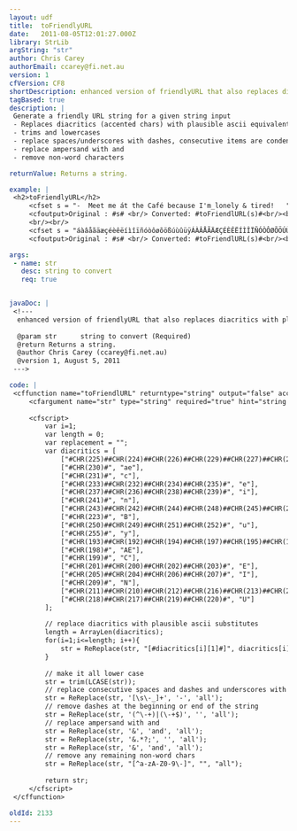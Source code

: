 ```yaml
---
layout: udf
title:  toFriendlyURL
date:   2011-08-05T12:01:27.000Z
library: StrLib
argString: "str"
author: Chris Carey
authorEmail: ccarey@fi.net.au
version: 1
cfVersion: CF8
shortDescription: enhanced version of friendlyURL that also replaces diacritics with plausible ascii substitutes
tagBased: true
description: |
 Generate a friendly URL string for a given string input
 - Replaces diacritics (accented chars) with plausible ascii equivalents
 - trims and lowercases
 - replace spaces/underscores with dashes, consecutive items are condensed into a single dash
 - replace ampersand with and
 - remove non-word characters

returnValue: Returns a string.

example: |
 <h2>toFriendlyURL</h2>
     <cfset s = "-  Meet me át the Café because I'm_lonely & tired!   ">
     <cfoutput>Original : #s# <br/> Converted: #toFriendlURL(s)#<br/><br/></cfoutput>
     <br/><br/>
     <cfset s = "áàâåãäæçéèêëíìîïñóòôøõößúùûüÿÁÀÂÅÃÄÆÇÉÈÊËÍÌÎÏÑÓÒÔØÕÖÚÙÛÜ">
     <cfoutput>Original : #s# <br/> Converted: #toFriendlURL(s)#<br/><br/></cfoutput>

args:
 - name: str
   desc: string to convert
   req: true


javaDoc: |
 <!---
  enhanced version of friendlyURL that also replaces diacritics with plausible ascii substitutes
  
  @param str      string to convert (Required)
  @return Returns a string. 
  @author Chris Carey (ccarey@fi.net.au) 
  @version 1, August 5, 2011 
 --->

code: |
 <cffunction name="toFriendlURL" returntype="string" output="false" access="public">
     <cfargument name="str" type="string" required="true" hint="string to convert">
     
     <cfscript>    
         var i=1;
         var length = 0;
         var replacement = "";
         var diacritics = [
             ["#CHR(225)##CHR(224)##CHR(226)##CHR(229)##CHR(227)##CHR(228)#", "a"],            
             ["#CHR(230)#", "ae"],
             ["#CHR(231)#", "c"],
             ["#CHR(233)##CHR(232)##CHR(234)##CHR(235)#", "e"],            
             ["#CHR(237)##CHR(236)##CHR(238)##CHR(239)#", "i"],            
             ["#CHR(241)#", "n"],
             ["#CHR(243)##CHR(242)##CHR(244)##CHR(248)##CHR(245)##CHR(246)#", "o"],        
             ["#CHR(223)#", "B"],
             ["#CHR(250)##CHR(249)##CHR(251)##CHR(252)#", "u"],
             ["#CHR(255)#", "y"],
             ["#CHR(193)##CHR(192)##CHR(194)##CHR(197)##CHR(195)##CHR(196)#", "A"],            
             ["#CHR(198)#", "AE"],
             ["#CHR(199)#", "C"],
             ["#CHR(201)##CHR(200)##CHR(202)##CHR(203)#", "E"],            
             ["#CHR(205)##CHR(204)##CHR(206)##CHR(207)#", "I"],            
             ["#CHR(209)#", "N"],
             ["#CHR(211)##CHR(210)##CHR(212)##CHR(216)##CHR(213)##CHR(214)#", "O"],            
             ["#CHR(218)##CHR(217)##CHR(219)##CHR(220)#", "U"]        
         ];
         
         // replace diacritics with plausible ascii substitutes
         length = ArrayLen(diacritics);
         for(i=1;i<=length; i++){        
             str = ReReplace(str, "[#diacritics[i][1]#]", diacritics[i][2], "all");
         }
         
         // make it all lower case
         str = trim(LCASE(str));
         // replace consecutive spaces and dashes and underscores with a single dash
         str = ReReplace(str, '[\s\-_]+', '-', 'all');
         // remove dashes at the beginning or end of the string
         str = ReReplace(str, '(^\-+)|(\-+$)', '', 'all');
         // replace ampersand with and
         str = ReReplace(str, '&', 'and', 'all');
         str = ReReplace(str, '&.*?;', '', 'all');
         str = ReReplace(str, '&', 'and', 'all');
         // remove any remaining non-word chars
         str = ReReplace(str, "[^a-zA-Z0-9\-]", "", "all");
         
         return str;
     </cfscript>
 </cffunction>

oldId: 2133
---
```



